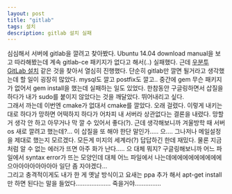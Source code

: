 ```yaml
---
layout: post
title: "gitlab"
tags: 설치
description: gitlab 설치 실패
---
```

심심해서 서버에 gitlab을 깔려고 찾아봤다. Ubuntu 14.04 download manual을 보고 따라해봤는데 계속 gitlab-ce 패키지가 없다고 해서(..) 실패했다. 근데 [우분투 GitLab 설치](http://webdir.tistory.com/224) 같은 것을 찾아서 열심히 진행했다. 단순히 gitlab만 깔면 될거라고 생각했는데 할 일이 굉장히 많았다. mysql도 깔고 postfix도 깔고.. 중간에 gem 무슨 패키지가 없어서 gem install을 했는데 실패하는 일도 있었다. 한참동안 구글링하면서 삽질을 하다가 내가 sudo를 붙이지 않았다는 것을 깨달았다. 뛰어내리고 싶다.<br>
그래서 까는데 이번엔 cmake가 없대서 cmake를 깔았다. 오래 걸렸다. 이렇게 내키는대로 하다가 망하면 어떡하지 하다가 어차피 내 서버라 상관없다는 결론을 내렸다. 망할거 생각 안 하고 아무거나 막 깔 수 있어서 좋다(?). 근데 생각해보니까 겨울방학 때 서버 os 새로 깔려고 했는데?... 이 삽질을 또 해야 한단 말인가..... 으.... 그나저나 메일설정을 제대로 했는지 모르겠다. 모든게 미지의 세계라(?) 답답하긴 한데 재밌다. 물론 지금처럼 알 수 없는 에러가 뜨면 아주 화가 난다..... 으 대체 뭐지? 구글링해보니까 어느 파일에서 syntax error가 뜨는 모양인데 대체 어느 파일에서 나는데에에에에에에에에에 으아아아아아아아아 일단 좀 자야겠다...<br>
그리고 충격적이게도 내가 한 게 옛날 방식이고 요새는 ppa 추가 해서 apt-get install만 하면 된다는 말을 들었다.................... 죽을거야...............

